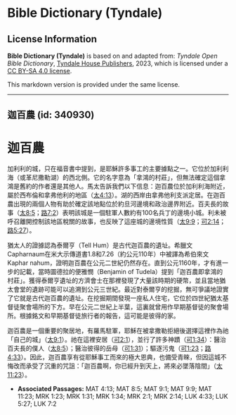 # Bible Dictionary (Tyndale)

## License Information

**Bible Dictionary (Tyndale)** is based on and adapted from: _Tyndale Open Bible Dictionary_, [Tyndale House Publishers](https://tyndaleopenresources.com/), 2023, which is licensed under a [CC BY-SA 4.0 license](https://creativecommons.org/licenses/by-sa/4.0/legalcode.en).

This markdown version is provided under the same license.



--------------------------------

## 迦百農 (id: 340930)

迦百農
===

加利利的城，只在福音書中提到，是耶穌許多事工的主要據點之一。它位於加利利海（或革尼撒勒湖）的西北側。它的名字意為「拿鴻的村莊」，但無法確定這個拿鴻是舊約的作者還是其他人。馬太告訴我們以下信息：迦百農位於加利利海附近，屬於西布倫和拿弗他利的地區（[太4:13](https://ref.ly/Matt4:13)）。湖的西岸由拿弗他利支派定居。在迦百農出現的兩個人物有助於確定該地點位於約旦河邊境和政治邊界附近。百夫長的故事（[太8:5](https://ref.ly/Matt8:5)；[路7:2](https://ref.ly/Luke7:2)）表明該城是一個駐軍人數約有100名兵丁的邊境小城。利未被呼召離開控制該地區稅關的故事，也反映了這座城的邊境性質（[太9:9](https://ref.ly/Matt9:9)；[可2:14](https://ref.ly/Mark2:14)；[路5:27](https://ref.ly/Luke5:27)）。

猶太人的證據認為泰爾亨（Tell Hum）是古代迦百農的遺址。希臘文Capharnaum在米大示傳道書1\.8和7\.26（約公元110年）中被譯為希伯來文Kaphar nahum，證明迦百農在公元二世紀仍然存在。直到公元1160年，才有進一步的記載，當時圖德拉的便雅憫（Benjamin of Tudela）提到「迦百農即拿鴻的村莊」。獲得泰爾亨遺址的方濟會士在那裡發現了大量該時期的硬幣，並且當地猶太會堂的遺跡可能可以追溯到公元三世紀。最近對泰爾亨的挖掘，無可爭議地證實了它就是古代迦百農的遺址。在挖掘期間發現一座私人住宅，它位於四世紀猶太基督徒聚會場所的下方。早在公元二世紀上半葉，這裏就曾用作早期基督徒的聚會場所。根據銘文和早期基督徒旅行者的報告，這可能是彼得的家。

迦百農是一個重要的聚居地，有羅馬駐軍，耶穌在被拿撒勒拒絕後選擇這裡作為祂「自己的城」（[太9:1](https://ref.ly/Matt9:1)）。祂在這裡安居（[可2:1](https://ref.ly/Mark2:1)），並行了許多神蹟（[可1:34](https://ref.ly/Mark1:34)）：醫治百夫長的僕人（[太8:5](https://ref.ly/Matt8:5)）；醫治彼得的岳母（[可1:31](https://ref.ly/Mark1:31)）；驅逐污鬼（[可1:23](https://ref.ly/Mark1:23)；[路4:33](https://ref.ly/Luke4:33)）。因此，迦百農享有從耶穌事工而來的極大恩典，也備受青睞，但因這城不悔改而承受了沉重的咒詛：「迦百農啊，你已經升到天上，將來必墜落陰間」（[太11:23](https://ref.ly/Matt11:23)）。

* **Associated Passages:** MAT 4:13; MAT 8:5; MAT 9:1; MAT 9:9; MAT 11:23; MRK 1:23; MRK 1:31; MRK 1:34; MRK 2:1; MRK 2:14; LUK 4:33; LUK 5:27; LUK 7:2

